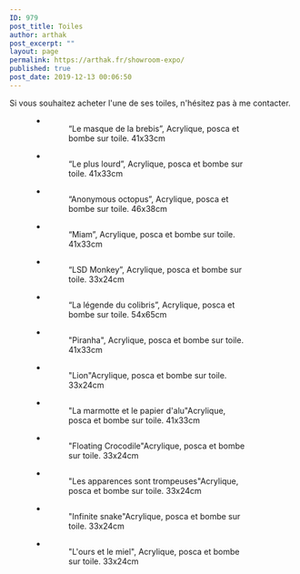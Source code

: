 ```yaml
---
ID: 979
post_title: Toiles
author: arthak
post_excerpt: ""
layout: page
permalink: https://arthak.fr/showroom-expo/
published: true
post_date: 2019-12-13 00:06:50
---
```

<!-- wp:paragraph -->
<p>Si vous souhaitez acheter l'une de ses toiles, n'hésitez pas à me contacter.</p>
<!-- /wp:paragraph -->

<!-- wp:gallery {"ids":["1302","1303","1304","1299","1301","1300","1327","1329","1328","1326","1325","1324","1323"],"columns":2,"className":"aligncenter"} -->
<figure class="wp-block-gallery columns-2 is-cropped aligncenter"><ul class="blocks-gallery-grid"><li class="blocks-gallery-item"><figure><img src="https://arthak.fr/wp-content/uploads/2020/01/img_2457-1-803x1024.jpg" alt="" data-id="1302" data-full-url="https://arthak.fr/wp-content/uploads/2020/01/img_2457-1.jpg" data-link="https://arthak.fr/img_2457-1/" class="wp-image-1302"/><figcaption class="blocks-gallery-item__caption">“Le masque de la brebis”, Acrylique, posca et bombe sur toile. 41x33cm</figcaption></figure></li><li class="blocks-gallery-item"><figure><img src="https://arthak.fr/wp-content/uploads/2020/01/img_2459-1-813x1024.jpg" alt="" data-id="1303" data-full-url="https://arthak.fr/wp-content/uploads/2020/01/img_2459-1.jpg" data-link="https://arthak.fr/img_2459-1/" class="wp-image-1303"/><figcaption class="blocks-gallery-item__caption">“Le plus lourd”, Acrylique, posca et bombe sur toile. 41x33cm</figcaption></figure></li><li class="blocks-gallery-item"><figure><img src="https://arthak.fr/wp-content/uploads/2020/01/img_2458-1-778x1024.jpg" alt="" data-id="1304" data-full-url="https://arthak.fr/wp-content/uploads/2020/01/img_2458-1.jpg" data-link="https://arthak.fr/img_2458-1/" class="wp-image-1304"/><figcaption class="blocks-gallery-item__caption">“Anonymous octopus”, Acrylique, posca et bombe sur toile. 46x38cm</figcaption></figure></li><li class="blocks-gallery-item"><figure><img src="https://arthak.fr/wp-content/uploads/2020/01/img_2462-1-816x1024.jpg" alt="" data-id="1299" data-full-url="https://arthak.fr/wp-content/uploads/2020/01/img_2462-1.jpg" data-link="https://arthak.fr/img_2462-1/" class="wp-image-1299"/><figcaption class="blocks-gallery-item__caption">“Miam”, Acrylique, posca et bombe sur toile. 41x33cm</figcaption></figure></li><li class="blocks-gallery-item"><figure><img src="https://arthak.fr/wp-content/uploads/2020/01/img_2454-1-735x1024.jpg" alt="" data-id="1301" data-full-url="https://arthak.fr/wp-content/uploads/2020/01/img_2454-1.jpg" data-link="https://arthak.fr/img_2454-1/" class="wp-image-1301"/><figcaption class="blocks-gallery-item__caption">“LSD Monkey”, Acrylique, posca et bombe sur toile. 33x24cm</figcaption></figure></li><li class="blocks-gallery-item"><figure><img src="https://arthak.fr/wp-content/uploads/2020/01/img_2477-1-853x1024.jpg" alt="" data-id="1300" data-full-url="https://arthak.fr/wp-content/uploads/2020/01/img_2477-1.jpg" data-link="https://arthak.fr/img_2477-1/" class="wp-image-1300"/><figcaption class="blocks-gallery-item__caption">“La légende du colibris”, Acrylique, posca et bombe sur toile.  54x65cm</figcaption></figure></li><li class="blocks-gallery-item"><figure><img src="https://arthak.fr/wp-content/uploads/2020/01/img_2050-813x1024.jpg" alt="" data-id="1327" data-full-url="https://arthak.fr/wp-content/uploads/2020/01/img_2050.jpg" data-link="https://arthak.fr/img_2050-2/" class="wp-image-1327"/><figcaption class="blocks-gallery-item__caption">"Piranha", Acrylique, posca et bombe sur toile. 41x33cm</figcaption></figure></li><li class="blocks-gallery-item"><figure><img src="https://arthak.fr/wp-content/uploads/2020/01/img_2049.jpg" alt="" data-id="1329" data-full-url="https://arthak.fr/wp-content/uploads/2020/01/img_2049.jpg" data-link="https://arthak.fr/img_2049-2/" class="wp-image-1329"/><figcaption class="blocks-gallery-item__caption">"Lion"Acrylique, posca et bombe sur toile. 33x24cm</figcaption></figure></li><li class="blocks-gallery-item"><figure><img src="https://arthak.fr/wp-content/uploads/2020/01/img_2046-818x1024.jpg" alt="" data-id="1328" data-full-url="https://arthak.fr/wp-content/uploads/2020/01/img_2046.jpg" data-link="https://arthak.fr/img_2046-2/" class="wp-image-1328"/><figcaption class="blocks-gallery-item__caption">"La marmotte et le papier d'alu"Acrylique, posca et bombe sur toile. 41x33cm</figcaption></figure></li><li class="blocks-gallery-item"><figure><img src="https://arthak.fr/wp-content/uploads/2020/01/img_2051.jpg" alt="" data-id="1326" data-full-url="https://arthak.fr/wp-content/uploads/2020/01/img_2051.jpg" data-link="https://arthak.fr/img_2051-2/" class="wp-image-1326"/><figcaption class="blocks-gallery-item__caption">"Floating Crocodile"Acrylique, posca et bombe sur toile. 33x24cm</figcaption></figure></li><li class="blocks-gallery-item"><figure><img src="https://arthak.fr/wp-content/uploads/2020/01/img_2047-731x1024.jpg" alt="" data-id="1325" data-full-url="https://arthak.fr/wp-content/uploads/2020/01/img_2047.jpg" data-link="https://arthak.fr/img_2047-2/" class="wp-image-1325"/><figcaption class="blocks-gallery-item__caption">"Les apparences sont trompeuses"Acrylique, posca et bombe sur toile. 33x24cm</figcaption></figure></li><li class="blocks-gallery-item"><figure><img src="https://arthak.fr/wp-content/uploads/2020/01/img_2048.jpg" alt="" data-id="1324" data-full-url="https://arthak.fr/wp-content/uploads/2020/01/img_2048.jpg" data-link="https://arthak.fr/img_2048-2/" class="wp-image-1324"/><figcaption class="blocks-gallery-item__caption">"Infinite snake"Acrylique, posca et bombe sur toile. 33x24cm</figcaption></figure></li><li class="blocks-gallery-item"><figure><img src="https://arthak.fr/wp-content/uploads/2020/01/img_2052.jpg" alt="" data-id="1323" data-full-url="https://arthak.fr/wp-content/uploads/2020/01/img_2052.jpg" data-link="https://arthak.fr/img_2052-2/" class="wp-image-1323"/><figcaption class="blocks-gallery-item__caption">"L'ours et le miel", Acrylique, posca et bombe sur toile. 33x24cm</figcaption></figure></li></ul></figure>
<!-- /wp:gallery -->

<!-- wp:image -->
<figure class="wp-block-image"><img alt=""/></figure>
<!-- /wp:image -->